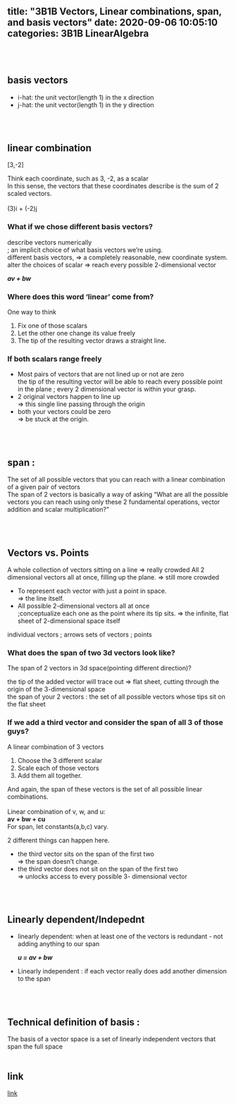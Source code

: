 title: "3B1B Vectors, Linear combinations, span, and basis vectors"	
date: 2020-09-06 10:05:10	
categories: 3B1B LinearAlgebra
---	
<br>
<br>
<h2>basis vectors</h2>

<ul>
 <li>i-hat: the unit vector(length 1) in the x direction</li>
 <li>j-hat: the unit vector(length 1) in the y direction</li>
</ul>


<br>
<br>
<h2>linear combination </h2>

[3,-2]

Think each coordinate, such as 3, -2, as a scalar<br>
In this sense, the vectors that these coordinates describe is the sum of 2 scaled vectors. <br>
<br>
(3)i + (-2)j 


<h3>What if we chose different basis vectors?</h3>

describe vectors numerically <br>
; an implicit choice of what basis vectors we’re using. 
<br>
different basis vectors, => a completely reasonable, new coordinate system. <br>
alter the choices of scalar => reach every possible 2-dimensional vector <br>

<b><em>av + bw</em></b>


<h3>Where does this word ‘linear’ come from? </h3>

One way to think 
<ol>
 <li>Fix one of those scalars</li>
 <li>Let the other one change its value freely</li>
 <li>The tip of the resulting vector draws a straight line. </li>
</ol>

<h3>If both scalars range freely</h3>
<ul>
<li> Most pairs of vectors that are not lined up or not are zero </li>
 the tip of the resulting vector will be able to reach every possible point in the plane ; every 2 dimensional vector is within your grasp. 
 <li>2 original vectors happen to line up </li>
 => this single line passing through the origin
 <li>both your vectors could be zero </li>
 => be stuck at the origin. 
</ul>



<br>
<br>
<h2>span :</h2>

The set of all possible vectors that you can reach with a linear combination of a given pair of vectors<br>
The span of 2 vectors is basically a way of asking “What are all the possible vectors you can reach using only these 2 fundamental operations, vector addition and scalar multiplication?”


<br>
<br>
<h2>Vectors vs. Points</h2>

A whole collection of vectors sitting on a line => really crowded
All 2 dimensional vectors all at once, filling up the plane. => still more crowded

<ul>
 <li>To represent each vector with just a point in space. </li>
=> the line itself. 

 <li>All possible 2-dimensional vectors all at once </li>
;conceptualize each one as the point where its tip sits. 
=> the infinite, flat sheet of 2-dimensional space itself
</ul>


individual vectors ;  arrows
sets of vectors ; points

 
<h3>What does the span of two 3d vectors look like?</h3>

The span of  2 vectors in 3d space(pointing different direction)?

the tip of the added vector will trace out => flat sheet, cutting through the origin of the 3-dimensional space<br>
the span of your 2 vectors  : the set of all possible vectors whose tips sit on the flat sheet


<h3>If we add a third vector and consider the span of all 3 of those guys?</h3>

A linear combination of 3 vectors 
<ol>
 <li> Choose the 3 different scalar </li>
 <li> Scale each of those vectors </li>
 <li> Add them all together. </li>
</ol>

And again, the span of these vectors is the set of all possible linear combinations. <br>
<br>
Linear combination of v, w, and u:<br>
<b>av + bw + cu</b> <br>
For span, let constants(a,b,c) vary. 


2 different things can happen here. 
<ul>
 <li>the third vector sits on the span of the first two </li>
=> the span doesn’t change. 
 <li>the third vector does not sit on the span of the first two </li>
=> unlocks access to every possible 3- dimensional vector 
</ul>

<br>
<br>
<h2>Linearly dependent/Indepednt</h2>
<ul>

<li>linearly dependent: when at least one of the vectors is redundant - not adding anything to our span</li>

<b><em>u = av + bw</em></b>

<li>Linearly independent : if each vector really does add another dimension to the span</li>
</ul>

<br>
<br>
<h2>Technical definition of basis : </h2>
The basis of a vector space is a set of linearly independent vectors that span the full space

<br>
<br>
<h2>link</h2>
<a href="https://www.youtube.com/watch?v=k7RM-ot2NWY&list=PLZHQObOWTQDPD3MizzM2xVFitgF8hE_ab&index=3&t=111s">link</a>


